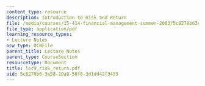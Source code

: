 ```yaml
---
content_type: resource
description: Introduction to Risk and Return
file: /media/courses/15-414-financial-management-summer-2003/5c8278b63e5810a856f83d1dd42f3433_lec9_risk_return.pdf
file_type: application/pdf
learning_resource_types:
- Lecture Notes
ocw_type: OCWFile
parent_title: Lecture Notes
parent_type: CourseSection
resourcetype: Document
title: lec9_risk_return.pdf
uid: 5c8278b6-3e58-10a8-56f8-3d1dd42f3433
---
```

